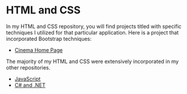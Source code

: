 # HTML and CSS
In my HTML and CSS repository, you will find projects titled with specific techniques I utilized for that particular application.
Here is a project that incorporated Bootstrap techniques:
* [Cinema Home Page](https://github.com/therubini/HTML-and-CSS/tree/master/bootstrap4)

The majority of my HTML and CSS were extensively incorporated in my other repositories.
* [JavaScript](https://github.com/therubini/JS-Projects)
* [C# and .NET](https://github.com/therubini/C-sharp-and-.NET-projects)
